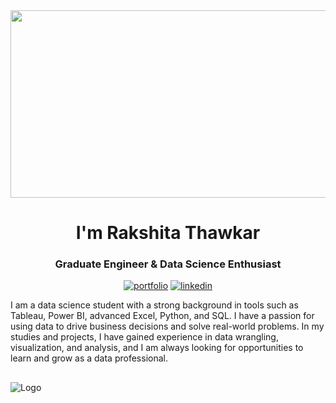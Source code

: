 <div align="center">
  <img src="https://media.giphy.com/media/dWesBcTLavkZuG35MI/giphy.gif" width="600" height="300"/>
</div>


<h1 align="center">I'm Rakshita Thawkar</h1>
<h3 align="center">Graduate Engineer & Data Science Enthusiast</h3>

<div align="center">
  
[![portfolio](https://img.shields.io/badge/my_portfolio-000?style=for-the-badge&logo=ko-fi&logoColor=white)](https://rakshitathawkar.github.io/CV)
[![linkedin](https://img.shields.io/badge/linkedin-0A66C2?style=for-the-badge&logo=linkedin&logoColor=white)](https://www.linkedin.com/in/rakshitathawkar)
  
</div>

I am a data science student with a strong background in tools such as Tableau, Power BI, advanced Excel, Python, and SQL. I have a passion for using data to drive business decisions and solve real-world problems. In my studies and projects, I have gained experience in data wrangling, visualization, and analysis, and I am always looking for opportunities to learn and grow as a data professional.

##
![Logo](https://assets.weforum.org/article/image/responsive_big_webp_-1usr3g1ISvVdZZpEO-B7A0ROjmKD8nRNb5x_IwYlXQ.webp)

